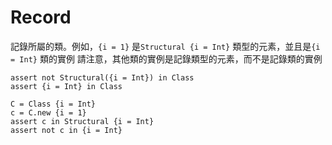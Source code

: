 # Record

記錄所屬的類。例如，`{i = 1}` 是`Structural {i = Int}` 類型的元素，並且是`{i = Int}` 類的實例
請注意，其他類的實例是記錄類型的元素，而不是記錄類的實例

```erg
assert not Structural({i = Int}) in Class
assert {i = Int} in Class

C = Class {i = Int}
c = C.new {i = 1}
assert c in Structural {i = Int}
assert not c in {i = Int}
```